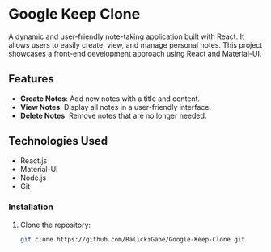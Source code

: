 # Google Keep Clone
A dynamic and user-friendly note-taking application built with React. It allows users to easily create, view, and manage personal notes. This project showcases a front-end development approach using React and Material-UI.
## Features
- **Create Notes**: Add new notes with a title and content.
- **View Notes**: Display all notes in a user-friendly interface.
- **Delete Notes**: Remove notes that are no longer needed.

## Technologies Used
- React.js
- Material-UI
- Node.js
- Git

### Installation
1. Clone the repository:
   ```bash
   git clone https://github.com/BalickiGabe/Google-Keep-Clone.git
